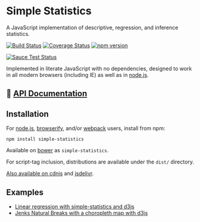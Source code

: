 # Simple Statistics

A JavaScript implementation of descriptive, regression, and inference statistics.

[![Build Status](https://secure.travis-ci.org/simple-statistics/simple-statistics.svg?branch=master)](http://travis-ci.org/simple-statistics/simple-statistics)
[![Coverage Status](https://coveralls.io/repos/simple-statistics/simple-statistics/badge.svg)](https://coveralls.io/r/simple-statistics/simple-statistics)
[![npm version](https://badge.fury.io/js/simple-statistics.svg)](http://badge.fury.io/js/simple-statistics)

[![Sauce Test Status](https://saucelabs.com/browser-matrix/ss-sauce.svg)](https://saucelabs.com/u/ss-sauce)

Implemented in literate JavaScript with no dependencies, designed to work
in all modern browsers (including IE) as well as in [node.js](https://nodejs.org/).

## :green_book: [API Documentation](http://simplestatistics.org/docs/)

## Installation

For [node.js](https://nodejs.org/), [browserify](http://browserify.org/),
and/or [webpack](http://webpack.github.io/) users, install from npm:

    npm install simple-statistics

Available on [bower](http://bower.io/) as `simple-statistics`.

For script-tag inclusion, distributions are available under the `dist/`
directory.

[Also available on cdnjs](https://cdnjs.com/libraries/simple-statistics)
and [jsdelivr](http://www.jsdelivr.com/#!simple-statistics).

## Examples

* [Linear regression with simple-statistics and d3js](http://bl.ocks.org/3931800)
* [Jenks Natural Breaks with a choropleth map with d3js](http://bl.ocks.org/tmcw/4969184)
